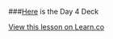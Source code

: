 ###[Here](https://docs.google.com/presentation/d/1qCYRks3hYRcXla9FNjf7zIljL9c3hZucpa6OBM2HJnY/edit?usp=sharing) is the Day 4 Deck

<a href='https://learn.co/lessons/hs-ruby1-unit4-deck' data-visibility='hidden'>View this lesson on Learn.co</a>
